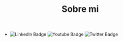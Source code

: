 <!DOCTYPE html>
<html>
<head>
    <meta charset="utf-8">
    <!-- Cargamos CSS -->
    <link rel="stylesheet" href="estilo.css">
</head>
<body>
    <header id="home" class="cabeceraPagina">
        <h1><b>Sobre mi</b></h1>
    </header>
    <nav>
        <ul>
            <li>
                <div id="badges">
                   <img src="https://img.shields.io/badge/LinkedIn-blue?style=for-the-badge&logo=linkedin&logoColor=white" alt="LinkedIn Badge"/>
                    <img src="https://img.shields.io/badge/YouTube-red?style=for-the-badge&logo=youtube&logoColor=white" alt="Youtube Badge"/>
                    <img src="https://img.shields.io/badge/Twitter-blue?style=for-the-badge&logo=twitter&logoColor=white" alt="Twitter Badge"/>
                </div>
            </li>
        </ul>
    </nav>
</body>
</html>
